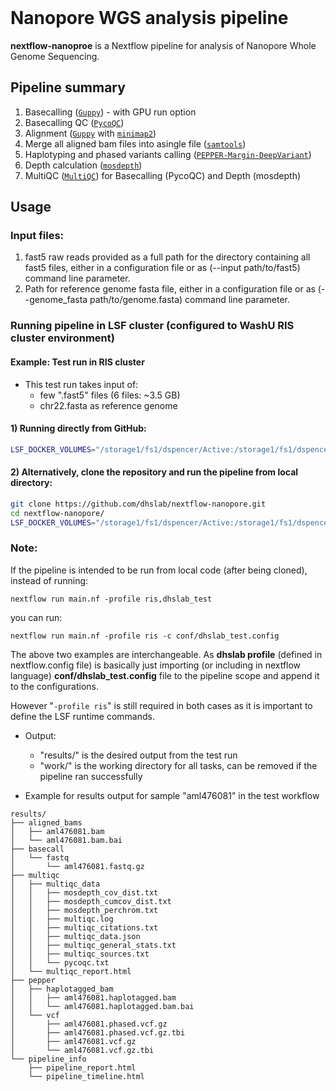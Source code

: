 <br>

# Nanopore WGS analysis pipeline

**nextflow-nanoproe** is a Nextflow pipeline for analysis of Nanopore Whole Genome Sequencing.


## Pipeline summary
1. Basecalling ([`Guppy`](https://nanoporetech.com/nanopore-sequencing-data-analysis)) - with GPU run option
1. Basecalling QC ([`PycoQC`](https://a-slide.github.io/pycoQC/))
1. Alignment ([`Guppy`](https://nanoporetech.com/nanopore-sequencing-data-analysis) with [`minimap2`](https://github.com/lh3/minimap2))
1. Merge all aligned bam files into asingle file ([`samtools`](http://www.htslib.org/doc/samtools.html))
1. Haplotyping and phased variants calling ([`PEPPER-Margin-DeepVariant`](https://github.com/kishwarshafin/pepper))
1. Depth calculation ([`mosdepth`](https://github.com/brentp/mosdepth))
1. MultiQC ([`MultiQC`](https://multiqc.info/)) for Basecalling (PycoQC) and Depth (mosdepth)





## Usage
### Input files:
1. fast5 raw reads provided as a full path for the directory containing all fast5 files, either in a configuration file or as (--input path/to/fast5) command line parameter.
2. Path for reference genome fasta file, either in a configuration file or as (--genome_fasta path/to/genome.fasta) command line parameter.

### Running pipeline in LSF cluster (configured to WashU RIS cluster environment)
#### Example: Test run in RIS cluster
- This test run takes input of:
  - few ".fast5" files (6 files: ~3.5 GB)
  - chr22.fasta as reference genome

#### 1) Running directly from GitHub:
```bash
LSF_DOCKER_VOLUMES="/storage1/fs1/dspencer/Active:/storage1/fs1/dspencer/Active $HOME:$HOME" bsub -g /dspencer/nextflow -G compute-dspencer -q dspencer -e nextflow_launcher.err -o nextflow_launcher.log -We 2:00 -n 2 -M 12GB -R "select[mem>=16000] span[hosts=1] rusage[mem=16000]" -a "docker(mdivr/centos:v0.1)" "NXF_HOME=${PWD}/.nextflow ; nextflow run dhslab/nextflow-nanopore -r main -profile ris,dhslab_test"
```

#### 2) Alternatively, clone the repository and run the pipeline from local directory:
```bash
git clone https://github.com/dhslab/nextflow-nanopore.git
cd nextflow-nanopore/
LSF_DOCKER_VOLUMES="/storage1/fs1/dspencer/Active:/storage1/fs1/dspencer/Active $HOME:$HOME" bsub -g /dspencer/nextflow -G compute-dspencer -q dspencer -e nextflow_launcher.err -o nextflow_launcher.log -We 2:00 -n 2 -M 12GB -R "select[mem>=16000] span[hosts=1] rusage[mem=16000]" -a "docker(mdivr/centos:v0.1)" "NXF_HOME=${PWD}/.nextflow ; nextflow run main.nf -profile ris,dhslab_test"
```

### Note:
If the pipeline is intended to be run from local code (after being cloned), instead of running: 
```
nextflow run main.nf -profile ris,dhslab_test
```
you can run:
```
nextflow run main.nf -profile ris -c conf/dhslab_test.config
```
The above two examples are interchangeable. As **dhslab profile** (defined in nextflow.config file) is basically just importing (or including in nextflow language) **conf/dhslab_test.config** file to the pipeline scope and append it to the configurations.

However "```-profile ris```" is still required in both cases as it is important to define the LSF runtime commands.
- Output:
  - "results/" is the desired output from the test run
  - "work/" is the working directory for all tasks, can be removed if the pipeline ran successfully

- Example for results output for sample "aml476081" in the test workflow
```
results/
├── aligned_bams
│   ├── aml476081.bam
│   └── aml476081.bam.bai
├── basecall
│   └── fastq
│       └── aml476081.fastq.gz
├── multiqc
│   ├── multiqc_data
│   │   ├── mosdepth_cov_dist.txt
│   │   ├── mosdepth_cumcov_dist.txt
│   │   ├── mosdepth_perchrom.txt
│   │   ├── multiqc.log
│   │   ├── multiqc_citations.txt
│   │   ├── multiqc_data.json
│   │   ├── multiqc_general_stats.txt
│   │   ├── multiqc_sources.txt
│   │   └── pycoqc.txt
│   └── multiqc_report.html
├── pepper
│   ├── haplotagged_bam
│   │   ├── aml476081.haplotagged.bam
│   │   └── aml476081.haplotagged.bam.bai
│   └── vcf
│       ├── aml476081.phased.vcf.gz
│       ├── aml476081.phased.vcf.gz.tbi
│       ├── aml476081.vcf.gz
│       └── aml476081.vcf.gz.tbi
└── pipeline_info
    ├── pipeline_report.html
    └── pipeline_timeline.html
```
